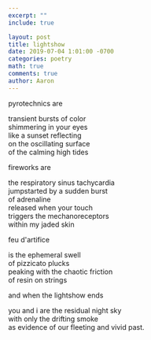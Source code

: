 ```yaml
---
excerpt: ""
include: true

layout: post
title: lightshow 
date: 2019-07-04 1:01:00 -0700
categories: poetry
math: true
comments: true
author: Aaron
---
```



pyrotechnics are  

transient bursts of color  
shimmering in your eyes  
like a sunset reflecting  
on the oscillating surface  
of the calming high tides  

fireworks are  

the respiratory sinus tachycardia  
jumpstarted by a sudden burst  
of adrenaline  
released when your touch  
triggers the mechanoreceptors  
within my jaded skin  

feu d'artifice  

is the ephemeral swell  
of pizzicato plucks  
peaking with the chaotic friction  
of resin on strings  

and when the lightshow ends   

you and i are the residual night sky  
with only the drifting smoke  
as evidence of our fleeting and vivid past.
